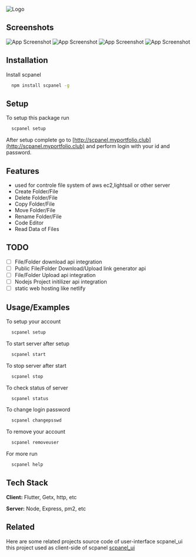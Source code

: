 
![Logo](http://utils.myportfolio.club/scpanel.png)


## Screenshots

![App Screenshot](http://utils.myportfolio.club/scpanel1.png)
![App Screenshot](http://utils.myportfolio.club/scpanel2.png)
![App Screenshot](http://utils.myportfolio.club/scpanel3.png)
![App Screenshot](http://utils.myportfolio.club/scpanel4.png)


## Installation

Install scpanel

```bash
  npm install scpanel -g
```


## Setup

To setup this package run

```bash
  scpanel setup
```
After setup complete go to [http://scpanel.myportfolio.club](http://scpanel.myportfolio.club) and perform login with your id and password.

## Features

- used for controle file system of aws ec2,lightsail or other server
- Create Folder/File
- Delete Folder/File
- Copy Folder/File
- Move Folder/File
- Rename Folder/File
- Code Editor
- Read Data of Files

## TODO

- [ ] File/Folder download api integration
- [ ] Public File/Folder Download/Upload link generator api
- [ ] File/Folder Upload api integration
- [ ] Nodejs Project initilizer api integration
- [ ] static web hosting like netlify

## Usage/Examples

To setup your account
```bash
  scpanel setup
```
To start server after setup
```bash
  scpanel start
```
To stop server after start
```bash
  scpanel stop
```
To check status of server
```bash
  scpanel status
```
To change login password
```bash
  scpanel changepsswd
```
To remove your account
```bash
  scpanel removeuser
```
For more run
```bash
  scpanel help
```
## Tech Stack

**Client:** Flutter, Getx, http, etc

**Server:** Node, Express, pm2, etc


## Related

Here are some related projects
source code of user-interface scpanel_ui this project used as client-side of scpanel
[scpanel_ui](https://github.com/frenzycoders/scpanel_ui)


